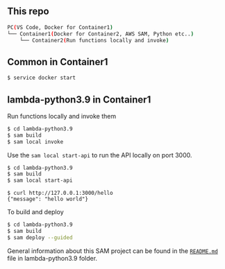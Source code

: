 ## This repo
```bash
PC(VS Code, Docker for Container1)
└── Container1(Docker for Container2, AWS SAM, Python etc..)
    └── Container2(Run functions locally and invoke)
```
## Common in Container1
```bash
$ service docker start
```

## lambda-python3.9 in Container1
Run functions locally and invoke them
```bash
$ cd lambda-python3.9
$ sam build
$ sam local invoke
```

Use the `sam local start-api` to run the API locally on port 3000.
```bash
$ cd lambda-python3.9
$ sam build
$ sam local start-api
```
```
$ curl http://127.0.0.1:3000/hello
{"message": "hello world"}
```
To build and deploy
```bash
$ cd lambda-python3.9
$ sam build
$ sam deploy --guided
```
General information about this SAM project can be found in the [`README.md`](./lambda-python3.9/README.md) file in lambda-python3.9 folder.